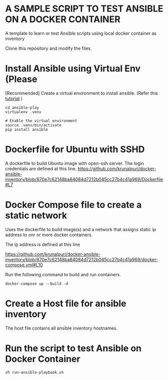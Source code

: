 # A SAMPLE SCRIPT TO TEST ANSIBLE ON A DOCKER CONTAINER
A template to learn or test Ansible scripts using local docker container as inventory

Clone this repository and modify the files.

# Install Ansible using Virtual Env (Please
[Recommended] Create a virtual environment to install ansible. 
(Refer this [tutorial](https://serversforhackers.com/c/an-ansible2-tutorial) )
```
cd ansible-play
virtualenv .venv 

# Enable the virtual environment
source .venv/bin/activate
pip install ansible
```

# Dockerfile for Ubuntu with SSHD
A dockerfile to build Ubuntu image with open-ssh server. The login credentials are defined at this line.
https://github.com/krunalpuri/docker-ansible-inventory/blob/870e7c62148ba84084d7212b045cc27b4c41a969/Dockerfile#L7

# Docker Compose file to create a static network
Uses the dockerfile to build image(s) and a network that assigns static ip address to onr or more docker containers.

The ip address is defined at this line

https://github.com/krunalpuri/docker-ansible-inventory/blob/870e7c62148ba84084d7212b045cc27b4c41a969/docker-compose.yml#L10

Run the following command to build and run containers.
```
docker-compose up --build -d
```

# Create a Host file for ansible inventory
The host file contains all ansible inventory hostnames.

# Run the script to test Ansible on Docker Container
```
sh run-ansible-playbook.sh
 ```




